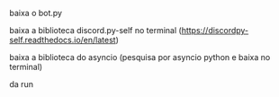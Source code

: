 baixa o bot.py

baixa a biblioteca discord.py-self no terminal (https://discordpy-self.readthedocs.io/en/latest)

baixa a biblioteca do asyncio (pesquisa por asyncio python e baixa no terminal)

da run

